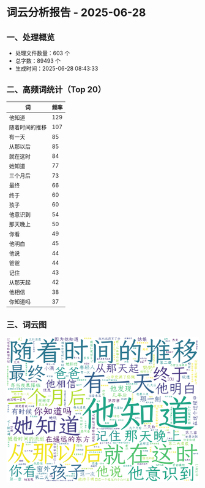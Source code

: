 # 词云分析报告 - 2025-06-28

## 一、处理概览
- 处理文件数量：603 个
- 总字数：89493 个
- 生成时间：2025-06-28 08:43:33

## 二、高频词统计（Top 20）
| 词 | 频率 |
|----|----|
| 他知道 | 129 |
| 随着时间的推移 | 107 |
| 有一天 | 85 |
| 从那以后 | 85 |
| 就在这时 | 84 |
| 她知道 | 77 |
| 三个月后 | 73 |
| 最终 | 66 |
| 终于 | 60 |
| 孩子 | 60 |
| 他意识到 | 54 |
| 那天晚上 | 50 |
| 你看 | 49 |
| 他明白 | 45 |
| 他说 | 44 |
| 爸爸 | 44 |
| 记住 | 43 |
| 从那天起 | 42 |
| 他相信 | 38 |
| 你知道吗 | 37 |


## 三、词云图
![词云图](../images/wordcloud_20250628.png)
